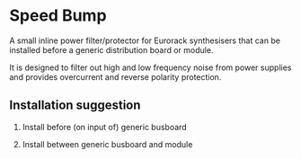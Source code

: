 # Speed Bump
A small inline power filter/protector for Eurorack synthesisers that can be installed before a generic distribution board or module.

It is designed to filter out high and low frequency noise from power supplies and provides overcurrent and reverse polarity protection.

## Installation suggestion

1. Install before (on input of) generic busboard

2. Install between generic busboard and module
